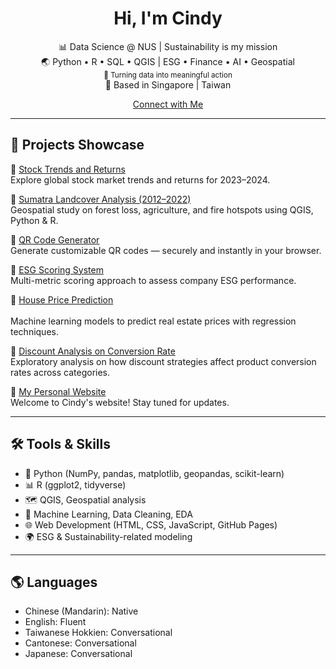 <h1 align="center">Hi, I'm Cindy </h1>

<p align="center">
  📊 Data Science @ NUS | Sustainability is my mission <br>
  🌏 Python • R • SQL • QGIS | ESG • Finance • AI • Geospatial <br>
  <sub>🚀 Turning data into meaningful action </sub><br>
  📍 Based in Singapore | Taiwan
</p>
<p align="center">
  <a href="https://cindymao.carrd.co/" target="_blank">Connect with Me</a>
  
</p>

---

## 🌟 Projects Showcase

🔹 [Stock Trends and Returns](https://github.com/MaoKuangHsin/stock-trends-and-returns.git)<br>
Explore global stock market trends and returns for 2023–2024.

🔹 [Sumatra Landcover Analysis (2012–2022)](https://github.com/MaoKuangHsin/Sumatra-Landcover)  
Geospatial study on forest loss, agriculture, and fire hotspots using QGIS, Python & R.

🔹 [QR Code Generator](https://github.com/MaoKuangHsin/qr-code-generator)<br>
Generate customizable QR codes — securely and instantly in your browser.

🔹 [ESG Scoring System](https://github.com/MaoKuangHsin/ESG-Scoring-System)  
Multi-metric scoring approach to assess company ESG performance.

🔹 [House Price Prediction](https://github.com/MaoKuangHsin/House-Prices-Prediction)<br>  
Machine learning models to predict real estate prices with regression techniques.

🔹 [Discount Analysis on Conversion Rate](https://github.com/MaoKuangHsin/marketing-analysis)<br>
Exploratory analysis on how discount strategies affect product conversion rates across categories.

🔹 [My Personal Website](https://github.com/MaoKuangHsin/MaoKuangHsin.github.io)<br>
Welcome to Cindy's website! Stay tuned for updates.

---

## 🛠️ Tools & Skills

- 🧪 Python (NumPy, pandas, matplotlib, geopandas, scikit-learn) 
- 📊 R (ggplot2, tidyverse)
- 🗺️ QGIS, Geospatial analysis
- 🧠 Machine Learning, Data Cleaning, EDA
- 🌐 Web Development (HTML, CSS, JavaScript, GitHub Pages)
- 🌍 ESG & Sustainability-related modeling

---

## 🌎 Languages

- Chinese (Mandarin): Native
- English: Fluent
- Taiwanese Hokkien: Conversational
- Cantonese: Conversational
- Japanese: Conversational


<!--
**MaoKuangHsin/MaoKuangHsin** is a ✨ _special_ ✨ repository because its `README.md` (this file) appears on your GitHub profile.

Here are some ideas to get you started:

- 🔭 I’m currently working on ...
- 🌱 I’m currently learning ...
- 👯 I’m looking to collaborate on ...
- 🤔 I’m looking for help with ...
- 💬 Ask me about ...
- 📫 How to reach me: ...
- 😄 Pronouns: ...
- ⚡ Fun fact: ...
-->
